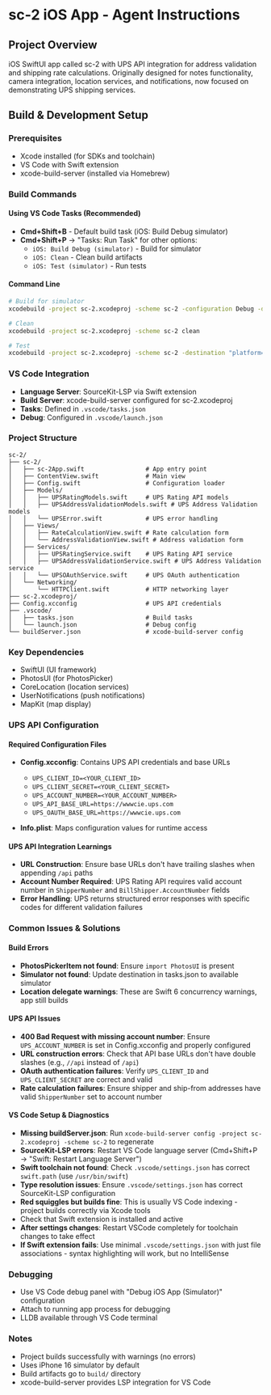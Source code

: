 # sc-2 iOS App - Agent Instructions

## Project Overview

iOS SwiftUI app called sc-2 with UPS API integration for address validation and shipping rate calculations. Originally designed for notes functionality, camera integration, location services, and notifications, now focused on demonstrating UPS shipping services.

## Build & Development Setup

### Prerequisites

- Xcode installed (for SDKs and toolchain)
- VS Code with Swift extension
- xcode-build-server (installed via Homebrew)

### Build Commands

#### Using VS Code Tasks (Recommended)

- **Cmd+Shift+B** - Default build task (iOS: Build Debug simulator)
- **Cmd+Shift+P** → "Tasks: Run Task" for other options:
  - `iOS: Build Debug (simulator)` - Build for simulator
  - `iOS: Clean` - Clean build artifacts
  - `iOS: Test (simulator)` - Run tests

#### Command Line

```bash
# Build for simulator
xcodebuild -project sc-2.xcodeproj -scheme sc-2 -configuration Debug -destination "platform=iOS Simulator,name=iPhone 16" -derivedDataPath build build

# Clean
xcodebuild -project sc-2.xcodeproj -scheme sc-2 clean

# Test
xcodebuild -project sc-2.xcodeproj -scheme sc-2 -destination "platform=iOS Simulator,name=iPhone 16" test
```

### VS Code Integration

- **Language Server**: SourceKit-LSP via Swift extension
- **Build Server**: xcode-build-server configured for sc-2.xcodeproj
- **Tasks**: Defined in `.vscode/tasks.json`
- **Debug**: Configured in `.vscode/launch.json`

### Project Structure

```
sc-2/
├── sc-2/
│   ├── sc-2App.swift                 # App entry point
│   ├── ContentView.swift             # Main view
│   ├── Config.swift                  # Configuration loader
│   ├── Models/
│   │   ├── UPSRatingModels.swift     # UPS Rating API models
│   │   ├── UPSAddressValidationModels.swift # UPS Address Validation models
│   │   └── UPSError.swift            # UPS error handling
│   ├── Views/
│   │   ├── RateCalculationView.swift # Rate calculation form
│   │   └── AddressValidationView.swift # Address validation form
│   ├── Services/
│   │   ├── UPSRatingService.swift    # UPS Rating API service
│   │   ├── UPSAddressValidationService.swift # UPS Address Validation service
│   │   └── UPSOAuthService.swift     # UPS OAuth authentication
│   └── Networking/
│       └── HTTPClient.swift          # HTTP networking layer
├── sc-2.xcodeproj/
├── Config.xcconfig                   # UPS API credentials
├── .vscode/
│   ├── tasks.json                    # Build tasks
│   └── launch.json                   # Debug config
└── buildServer.json                  # xcode-build-server config
```

### Key Dependencies

- SwiftUI (UI framework)
- PhotosUI (for PhotosPicker)
- CoreLocation (location services)
- UserNotifications (push notifications)
- MapKit (map display)

### UPS API Configuration

#### Required Configuration Files

- **Config.xcconfig**: Contains UPS API credentials and base URLs

  - `UPS_CLIENT_ID=<YOUR_CLIENT_ID>`
  - `UPS_CLIENT_SECRET=<YOUR_CLIENT_SECRET>`
  - `UPS_ACCOUNT_NUMBER=<YOUR_ACCOUNT_NUMBER>`
  - `UPS_API_BASE_URL=https://wwwcie.ups.com`
  - `UPS_OAUTH_BASE_URL=https://wwwcie.ups.com`

- **Info.plist**: Maps configuration values for runtime access

#### UPS API Integration Learnings

- **URL Construction**: Ensure base URLs don't have trailing slashes when appending `/api` paths
- **Account Number Required**: UPS Rating API requires valid account number in `ShipperNumber` and `BillShipper.AccountNumber` fields
- **Error Handling**: UPS returns structured error responses with specific codes for different validation failures

### Common Issues & Solutions

#### Build Errors

- **PhotosPickerItem not found**: Ensure `import PhotosUI` is present
- **Simulator not found**: Update destination in tasks.json to available simulator
- **Location delegate warnings**: These are Swift 6 concurrency warnings, app still builds

#### UPS API Issues

- **400 Bad Request with missing account number**: Ensure `UPS_ACCOUNT_NUMBER` is set in Config.xcconfig and properly configured
- **URL construction errors**: Check that API base URLs don't have double slashes (e.g., `//api` instead of `/api`)
- **OAuth authentication failures**: Verify `UPS_CLIENT_ID` and `UPS_CLIENT_SECRET` are correct and valid
- **Rate calculation failures**: Ensure shipper and ship-from addresses have valid `ShipperNumber` set to account number

#### VS Code Setup & Diagnostics

- **Missing buildServer.json**: Run `xcode-build-server config -project sc-2.xcodeproj -scheme sc-2` to regenerate
- **SourceKit-LSP errors**: Restart VS Code language server (Cmd+Shift+P → "Swift: Restart Language Server")
- **Swift toolchain not found**: Check `.vscode/settings.json` has correct `swift.path` (use `/usr/bin/swift`)
- **Type resolution issues**: Ensure `.vscode/settings.json` has correct SourceKit-LSP configuration
- **Red squiggles but builds fine**: This is usually VS Code indexing - project builds correctly via Xcode tools
- Check that Swift extension is installed and active
- **After settings changes**: Restart VSCode completely for toolchain changes to take effect
- **If Swift extension fails**: Use minimal `.vscode/settings.json` with just file associations - syntax highlighting will work, but no IntelliSense

### Debugging

- Use VS Code debug panel with "Debug iOS App (Simulator)" configuration
- Attach to running app process for debugging
- LLDB available through VS Code terminal

### Notes

- Project builds successfully with warnings (no errors)
- Uses iPhone 16 simulator by default
- Build artifacts go to `build/` directory
- xcode-build-server provides LSP integration for VS Code
